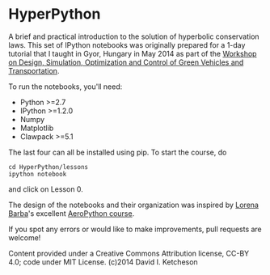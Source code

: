 HyperPython
===========

A brief and practical introduction to the solution of hyperbolic conservation laws.
This set of IPython notebooks was originally prepared for a 1-day tutorial that I
taught in Gyor, Hungary in May 2014 as part of the 
[Workshop on Design, Simulation, Optimization and Control of Green Vehicles and Transportation](http://jkk.sze.hu/en_GB/program).

To run the notebooks, you'll need:

- Python >=2.7
- IPython >=1.2.0
- Numpy
- Matplotlib
- Clawpack >=5.1

The last four can all be installed using pip.  To start the course, do

    cd HyperPython/lessons
    ipython notebook
    
and click on Lesson 0.

The design of the notebooks and their organization was inspired by [Lorena Barba](http://lorenabarba.com/)'s excellent
[AeroPython course](https://github.com/barbagroup/AeroPython).

If you spot any errors or would like to make improvements, pull requests are welcome!

Content provided under a Creative Commons Attribution license, CC-BY 4.0; code under MIT License. (c)2014 David I. Ketcheson
